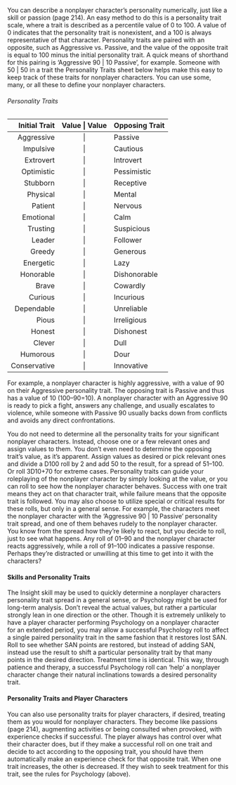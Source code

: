 You can describe a nonplayer character’s personality numerically, just like a skill or passion (page 214). An easy method to do this is a personality trait scale, where a trait is described as a percentile value of 0 to 100. A value of 0 indicates that the personality trait is nonexistent, and a 100 is always representative of that character.
Personality traits are paired with an opposite, such as Aggressive vs. Passive, and the value of the opposite trait is equal to 100 minus the initial personality trait. A quick means of shorthand for this pairing is ‘Aggressive 90 | 10 Passive’, for example. Someone with 50 | 50 in a trait the Personality Traits sheet below helps make this easy to keep track of these traits for nonplayer characters. You can use some, many, or all these to define your nonplayer characters.

###### Personality Traits
|Initial Trait|Value \| Value|Opposing Trait|
|--:|:--:|:--|
|Aggressive|   \|   |Passive|
|Impulsive|    \|   |Cautious|
|Extrovert|    \|   |Introvert|
|Optimistic|   \|   |Pessimistic|
|Stubborn|     \|   |Receptive|
|Physical|     \|   |Mental|
|Patient|      \|   |Nervous|
|Emotional|    \|   |Calm|
|Trusting|     \|   |Suspicious|
|Leader|       \|   |Follower|
|Greedy|       \|   |Generous|
|Energetic|    \|   |Lazy|
|Honorable|    \|   |Dishonorable|
|Brave|        \|   |Cowardly|
|Curious|      \|   |Incurious|
|Dependable|   \|   |Unreliable|
|Pious|        \|   |Irreligious|
|Honest|       \|   |Dishonest|
|Clever|       \|   |Dull|
|Humorous|     \|   |Dour|
|Conservative| \|   |Innovative|
For example, a nonplayer character is highly aggressive, with a value of 90 on their Aggressive personality trait. The opposing trait is Passive and thus has a value of 10 (100–90=10). A nonplayer character with an Aggressive 90 is ready to pick a fight, answers any challenge, and usually escalates to violence, while someone with Passive 90 usually backs down from conflicts and avoids any direct confrontations.

You do not need to determine all the personality traits for your significant nonplayer characters. Instead, choose one or a few relevant ones and assign values to them. You don’t even need to determine the opposing trait’s value, as it’s apparent. Assign values as desired or pick relevant ones and divide a D100 roll by 2 and add 50 to the result, for a spread of 51–100. Or roll 3D10+70 for extreme cases.
Personality traits can guide your roleplaying of the nonplayer character by simply looking at the value, or you can roll to see how the nonplayer character behaves. Success with one trait means they act on that character trait, while failure means that the opposite trait is followed. You may also choose to utilize special or critical results for these rolls, but only in a general sense.
For example, the characters meet the nonplayer character with the ‘Aggressive 90 | 10 Passive’ personality trait spread, and one of them behaves rudely to the nonplayer character. You know from the spread how they’re likely to react, but you decide to roll, just to see what happens. Any roll of 01–90 and the nonplayer character reacts aggressively, while a roll of 91–100 indicates a passive response. Perhaps they’re distracted or unwilling at this time to get into it with the characters?
#### Skills and Personality Traits
The Insight skill may be used to quickly determine a nonplayer characters personality trait spread in a general sense, or Psychology might be used for long-term analysis. Don’t reveal the actual values, but rather a particular strongly lean in one direction or the other.
Though it is extremely unlikely to have a player character performing Psychology on a nonplayer character for an extended period, you may allow a successful Psychology roll to affect a single paired personality trait in the same fashion that it restores lost SAN. Roll to see whether SAN points are restored, but instead of adding SAN, instead use the result to shift a particular personality trait by that many points in the desired direction. Treatment time is identical. This way, through patience and therapy, a successful Psychology roll can ‘help’ a nonplayer character change their natural inclinations towards a desired personality trait.
#### Personality Traits and Player Characters
You can also use personality traits for player characters, if desired, treating them as you would for nonplayer characters. They become like passions (page 214), augmenting activities or being consulted when provoked, with experience checks if successful. The player always has control over what their character does, but if they make a successful roll on one trait and decide to act according to the opposing trait, you should have them automatically make an experience check for that opposite trait. When one trait increases, the other is decreased. If they wish to seek treatment for this trait, see the rules for Psychology (above).